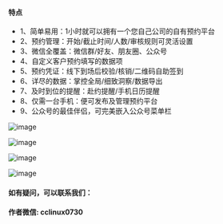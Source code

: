 
 


#### 特点

- 1、简单易用：1小时就可以拥有一个您自己公司的自有预约平台
- 2、预约管理：开始/截止时间/人数/审核规则可灵活设置
- 3、微信全覆盖：微信群/好友、朋友圈、公众号   
- 4、自定义客户预约填写的数据项
- 5、预约凭证：线下到场后校验/核销/二维码自助签到
- 6、详尽的数据：掌控全局/细致洞察/数据导出
- 7、及时到位的提醒：赴约提醒/手机日历提醒
- 8、仅需一台手机：便可发布及管理预约平台
- 9、公众号的最佳伴侣，可完美嵌入公众号菜单栏

 ![image](https://user-images.githubusercontent.com/85994589/153134987-44f0dcec-9d48-487b-8183-0e083e6d6ff8.png)

![image](https://user-images.githubusercontent.com/85994589/153135006-bc9bfa49-2ce0-4342-87fe-6be6413f42a8.png)

 ![image](https://user-images.githubusercontent.com/85994589/153135009-9a868b83-dbf6-4ff4-b281-ccfb7a014f9f.png)

![image](https://user-images.githubusercontent.com/85994589/153135017-18d33e5c-0460-4297-9fd2-e86aa8c10b3a.png)


#### 如有疑问，可以联系我们： 
#### 作者微信:  cclinux0730 


